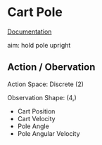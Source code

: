 # Cart Pole

[Documentation](https://www.gymlibrary.ml/environments/classic_control/cart_pole/)

aim: hold pole upright

## Action / Obervation

Action Space: Discrete (2)

Observation Shape: (4,)
* Cart Position
* Cart Velocity
* Pole Angle
* Pole Angular Velocity
